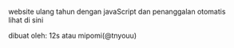 website ulang tahun dengan javaScript dan penanggalan otomatis <br>
<a link="https://mipomi.github.io/ulang-tahun/">lihat di sini</a>

dibuat oleh: 12s atau mipomi(@tnyouu)
